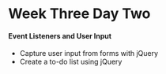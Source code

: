 # Week Three Day Two

#### Event Listeners and User Input
- Capture user input from forms with jQuery
- Create a to-do list using jQuery